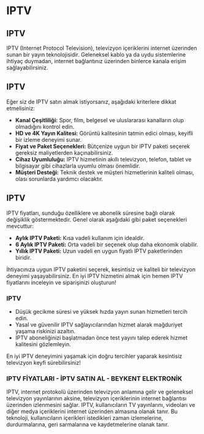 # IPTV

## IPTV 
 IPTV (Internet Protocol Television), televizyon içeriklerini internet üzerinden sunan bir yayın teknolojisidir. Geleneksel kablo ya da uydu sistemlerine ihtiyaç duymadan, internet bağlantınız üzerinden binlerce kanala erişim sağlayabilirsiniz.
 
 ## IPTV
 Eğer siz de IPTV satın almak istiyorsanız, aşağıdaki kriterlere dikkat etmelisiniz:
 - **Kanal Çeşitliliği:** Spor, film, belgesel ve uluslararası kanalların olup olmadığını kontrol edin.
 - **HD ve 4K Yayın Kalitesi:** Görüntü kalitesinin tatmin edici olması, keyifli bir izleme deneyimi sunar.
 - **Fiyat ve Paket Seçenekleri:** Bütçenize uygun bir IPTV paketi seçerek gereksiz maliyetlerden kaçınabilirsiniz.
 - **Cihaz Uyumluluğu:** IPTV hizmetinin akıllı televizyon, telefon, tablet ve bilgisayar gibi cihazlarla uyumlu olması önemlidir.
 - **Müşteri Desteği:** Teknik destek ve müşteri hizmetlerinin kaliteli olması, olası sorunlarda yardımcı olacaktır.
 
 ## IPTV
 IPTV fiyatları, sunduğu özelliklere ve abonelik süresine bağlı olarak değişiklik göstermektedir. Genel olarak aşağıdaki gibi paket seçenekleri mevcuttur:
 
 - **Aylık IPTV Paketi:** Kısa vadeli kullanım için idealdir.
 - **6 Aylık IPTV Paketi:** Orta vadeli bir seçenek olup daha ekonomik olabilir.
 - **Yıllık IPTV Paketi:** Uzun vadeli en uygun fiyatlı IPTV paketlerinden biridir.
 
 İhtiyacınıza uygun IPTV paketini seçerek, kesintisiz ve kaliteli bir televizyon deneyimi yaşayabilirsiniz. En iyi IPTV hizmetini almak için hemen IPTV fiyatlarını inceleyin ve siparişinizi oluşturun!
 
 ### IPTV
 - Düşük gecikme süresi ve yüksek hızda yayın sunan hizmetleri tercih edin.
 - Yasal ve güvenilir IPTV sağlayıcılarından hizmet alarak mağduriyet yaşama riskinizi azaltın.
 - IPTV aboneliğinizi başlatmadan önce test yayını talep ederek hizmet kalitesini gözlemleyin.
 
 En iyi IPTV deneyimini yaşamak için doğru tercihler yaparak kesintisiz televizyon keyfi sürebilirsiniz!
 
 ### IPTV FİYATLARI - İPTV SATIN AL - BEYKENT ELEKTRONİK
 IPTV, internet protokolü üzerinden televizyon anlamına gelir ve geleneksel televizyon yayınlarının aksine, televizyon içeriklerinin internet bağlantısı üzerinden izlenmesini sağlar. IPTV, kullanıcıların TV yayınlarını, videoları ve diğer medya içeriklerini internet üzerinden almasına olanak tanır. Bu teknoloji, kullanıcıların içerikleri istedikleri zaman izlemelerine, durdurmalarına, geri sarmalarına ve kaydetmelerine olanak tanır.
